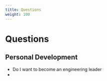 ```yaml
---
title: Questions
weight: 100
---
```


# Questions

## Personal Development

- Do I want to become an engineering leader
- 